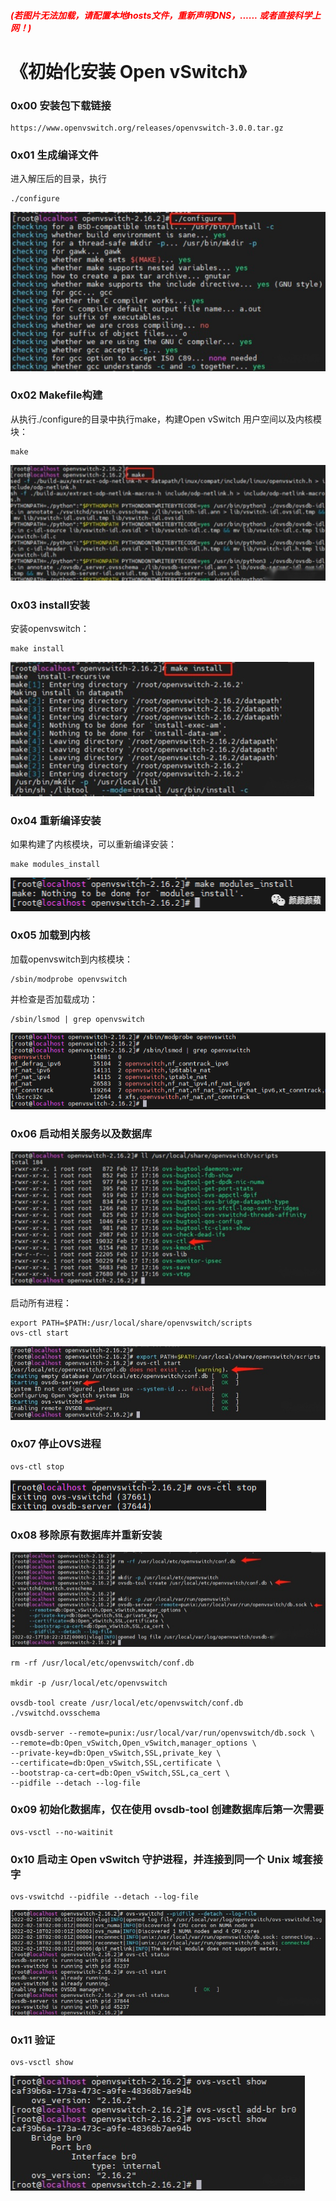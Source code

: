 ##### <font color=red>(若图片无法加载，请配置本地hosts文件，重新声明DNS，...... 或者直接科学上网！)</font>
# **《初始化安装 Open vSwitch》**

### **0x00 安装包下载链接**
```
https://www.openvswitch.org/releases/openvswitch-3.0.0.tar.gz
```

### **0x01 生成编译文件**
进入解压后的目录，执行
```
./configure
```
![alt ovs-1](./img/ovs-init-1.png)

### **0x02 Makefile构建**
从执行./configure的目录中执行make，构建Open vSwitch 用户空间以及内核模块：
```
make
```
![alt ovs-2](./img/ovs-init-2.png)

### **0x03 install安装**
安装openvswitch：
```
make install
```
![alt ovs-3](./img/ovs-init-3.png)

### **0x04 重新编译安装**
如果构建了内核模块，可以重新编译安装：
```
make modules_install
```
![alt ovs-4](./img/ovs-init-4.png)

### **0x05 加载到内核**
加载openvswitch到内核模块：
```
/sbin/modprobe openvswitch
```
并检查是否加载成功：
```
/sbin/lsmod | grep openvswitch
```
![alt ovs-5](./img/ovs-init-5.png)

### **0x06 启动相关服务以及数据库**
![alt ovs-6](./img/ovs-init-6.png)

启动所有进程：
```
export PATH=$PATH:/usr/local/share/openvswitch/scripts
ovs-ctl start
```
![alt ovs-7](./img/ovs-init-7.png)

### **0x07 停止OVS进程**
```
ovs-ctl stop
```
![alt ovs-8](./img/ovs-init-8.png)

### **0x08 移除原有数据库并重新安装**
![alt ovs-9](./img/ovs-init-9.png)
```
rm -rf /usr/local/etc/openvswitch/conf.db

mkdir -p /usr/local/etc/openvswitch

ovsdb-tool create /usr/local/etc/openvswitch/conf.db ./vswitchd.ovsschema

ovsdb-server --remote=punix:/usr/local/var/run/openvswitch/db.sock \
--remote=db:Open_vSwitch,Open_vSwitch,manager_options \
--private-key=db:Open_vSwitch,SSL,private_key \
--certificate=db:Open_vSwitch,SSL,certificate \
--bootstrap-ca-cert=db:Open_vSwitch,SSL,ca_cert \
--pidfile --detach --log-file
```

### **0x09 初始化数据库，仅在使用 ovsdb-tool 创建数据库后第一次需要**
```
ovs-vsctl --no-waitinit
```

### **0x10 启动主 Open vSwitch 守护进程，并连接到同一个 Unix 域套接字**
```
ovs-vswitchd --pidfile --detach --log-file
```
![alt ovs-10](./img/ovs-init-10.png)

### **0x11 验证**
```
ovs-vsctl show
```
![alt ovs-11](./img/ovs-init-11.png)
